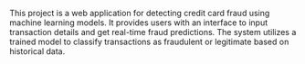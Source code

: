 This project is a web application for detecting credit card fraud using machine learning models. It provides users with an interface to input transaction details and get real-time fraud predictions. The system utilizes a trained model to classify transactions as fraudulent or legitimate based on historical data.
